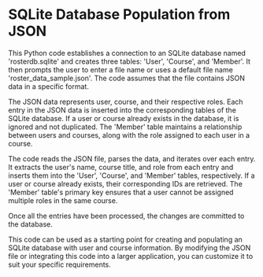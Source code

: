 # SQLite Database Population from JSON

This Python code establishes a connection to an SQLite database named 'rosterdb.sqlite' and creates three tables: 'User', 'Course', and 'Member'. It then prompts the user to enter a file name or uses a default file name 'roster_data_sample.json'. The code assumes that the file contains JSON data in a specific format.

The JSON data represents user, course, and their respective roles. Each entry in the JSON data is inserted into the corresponding tables of the SQLite database. If a user or course already exists in the database, it is ignored and not duplicated. The 'Member' table maintains a relationship between users and courses, along with the role assigned to each user in a course.

The code reads the JSON file, parses the data, and iterates over each entry. It extracts the user's name, course title, and role from each entry and inserts them into the 'User', 'Course', and 'Member' tables, respectively. If a user or course already exists, their corresponding IDs are retrieved. The 'Member' table's primary key ensures that a user cannot be assigned multiple roles in the same course.

Once all the entries have been processed, the changes are committed to the database.

This code can be used as a starting point for creating and populating an SQLite database with user and course information. By modifying the JSON file or integrating this code into a larger application, you can customize it to suit your specific requirements.
